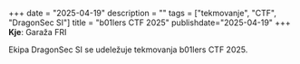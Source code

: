 +++
date = "2025-04-19"
description = ""
tags = ["tekmovanje", "CTF", "DragonSec SI"]
title = "b01lers CTF 2025"
publishdate="2025-04-19"
+++
**Kje**: Garaža FRI

Ekipa DragonSec SI se udeležuje tekmovanja b01lers CTF 2025.

<!--more-->